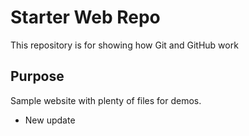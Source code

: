 # Starter Web Repo

This repository is for showing how Git and GitHub work

## Purpose

Sample website with plenty of files for demos.

* New update 